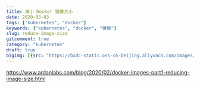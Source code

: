 ```yaml
---
title: 减小 Docker 镜像大小
date: 2020-03-03
tags: ["kubernetes", "docker"]
keywords: ["kubernetes", "docker", "镜像"]
slug: reduce-image-size
gitcomment: true
category: "kubernetes"
draft: true
bigimg: [{src: "https://bxdc-static.oss-cn-beijing.aliyuncs.com/images/photo-1581375279144-bb3b381c7046.png", desc: "Painted, sliced avocado"}]
---
```


https://www.ardanlabs.com/blog/2020/02/docker-images-part1-reducing-image-size.html